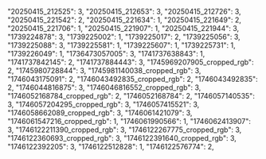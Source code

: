 
"20250415_212525": 3,
"20250415_212653": 3,
"20250415_212726": 3,
"20250415_221542": 2,
"20250415_221634": 1,
"20250415_221649": 2,
"20250415_221706": 1,
"20250415_221907": 1,
"20250415_221944": 3,
"1739224878": 3,
"1739225002": 1,
"1739225017": 2,
"1739225056": 3,
"1739225088": 3,
"1739225581": 1,
"1739225607": 1,
"1739225731": 1,
"1739226049": 1,
"1736473057005": 3,
"1741737638843": 1,
"1741737842145": 2,
"1741737884443": 3,
"1745969207905_cropped_rgb": 2,
"1745980728844": 3,
"1745981140038_cropped_rgb": 3,
"1746043175091": 2,
"1746043492835_cropped_rgb": 2,
"1746043492835": 2,
"1746044816875": 3,
"1746046816552_cropped_rgb": 3,
"1746052168784_cropped_rgb": 2,
"1746052168784": 2,
"1746057140535": 3,
"1746057204295_cropped_rgb": 3,
"1746057415521": 3,
"1746058662089_cropped_rgb": 3,
"1746061421079": 3,
"1746061547216_cropped_rgb": 1,
"1746061990566": 1,
"1746062413907": 3,
"1746122211390_cropped_rgb": 3,
"1746122267775_cropped_rgb": 3,
"1746122360693_cropped_rgb": 3,
"1746122391640_cropped_rgb": 3,
"1746122392205": 3,
"1746122512828": 1,
"1746122576774": 2,


